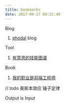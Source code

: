 ```yaml
---
title: bookmarks
date: 2017-09-27 00:31:48
---
```


Blog

1. [phodal](https://www.phodal.com/) blog

Tool

1. [有意思的技能图谱](http://skill-map.stuq.org/)

Book

1. [我的职业是前端工程师](http://ued.party/#我要成为一个前端设计师)


// todo
奥斯本效应
锤子定律

Output is Input
